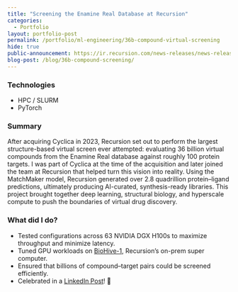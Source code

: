 ```yaml
---
title: "Screening the Enamine Real Database at Recursion"
categories:
  - Portfolio
layout: portfolio-post
permalink: /portfolio/ml-engineering/36b-compound-virtual-screening
hide: true
public-announcement: https://ir.recursion.com/news-releases/news-release-details/recursion-bridges-protein-and-chemical-space-massive-protein
blog-post: /blog/36b-compound-screening/
---
```



<div class="post-header">
</div>


### Technologies
- HPC / SLURM
- PyTorch

### Summary
After acquiring Cyclica in 2023, Recursion set out to perform the largest structure-based virtual screen ever attempted: evaluating 36 billion virtual compounds from the Enamine Real database against roughly 100 protein targets. I was part of Cyclica at the time of the acquisition and later joined the team at Recursion that helped turn this vision into reality. Using the MatchMaker model, Recursion generated over 2.8 quadrillion protein–ligand predictions, ultimately producing AI-curated, synthesis-ready libraries. This project brought together deep learning, structural biology, and hyperscale compute to push the boundaries of virtual drug discovery.


### What did I do?
- Tested configurations across 63 NVIDIA DGX H100s to maximize throughput and minimize latency.
- Tuned GPU workloads on [BioHive-1], Recursion’s on-prem super computer.
- Ensured that billions of compound–target pairs could be screened efficiently.
- Celebrated in a [LinkedIn Post]! 🎉


[LinkedIn Post]: https://www.linkedin.com/posts/estefania-ojeda_breaking-biotech-artificialintelligence-activity-7094768470088695808-5ZG0?utm_source=share&utm_medium=member_desktop&rcm=ACoAABLO5xsBTFi9gR4AU0lEwkRw36K3vfswb6Y
[Biohive-1]: https://www.top500.org/system/179939/